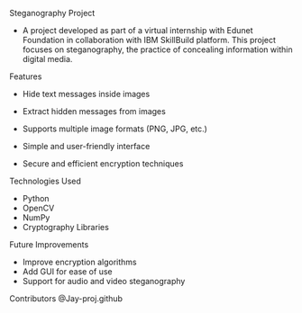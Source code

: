 Steganography Project

- A project developed as part of a virtual internship with Edunet Foundation in collaboration with IBM SkillBuild platform. This project focuses on steganography, the practice of concealing information within digital media.


Features

- Hide text messages inside images

- Extract hidden messages from images

- Supports multiple image formats (PNG, JPG, etc.)

- Simple and user-friendly interface

- Secure and efficient encryption techniques


Technologies Used

- Python
- OpenCV
- NumPy
- Cryptography Libraries


Future Improvements

- Improve encryption algorithms
- Add GUI for ease of use
- Support for audio and video steganography


Contributors
@Jay-proj.github

